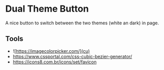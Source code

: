 # Dual Theme Button 
A nice button to switch between the two themes (white an dark) in page. 

## Tools
+ ![https://imagecolorpicker.com/](cu) 
+ https://www.cssportal.com/css-cubic-bezier-generator/ 
+ https://icons8.com.br/icons/set/favicon


